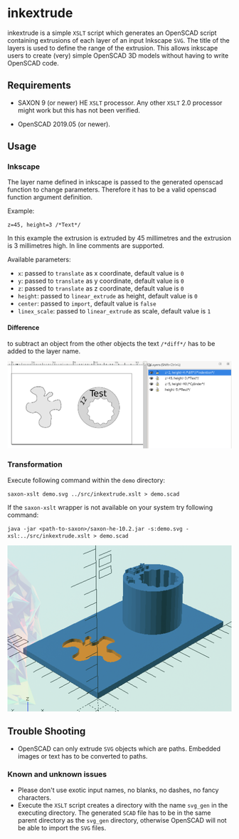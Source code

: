 # inkextrude

inkextrude is a simple `XSLT` script which generates an OpenSCAD script containing extrusions of each layer of an input Inkscape `SVG`. The title of the layers is used to define the range of the extrusion. This allows inkscape users to create (very) simple OpenSCAD 3D models without having to write OpenSCAD code.

## Requirements

  * SAXON 9 (or newer) HE `XSLT` processor. Any other `XSLT` 2.0 processor might work but this has not been verified.

  * OpenSCAD 2019.05 (or newer).

## Usage

### Inkscape

The layer name defined in inkscape is passed to the generated openscad function to change parameters. Therefore it has to be a valid openscad function argument definition.

Example:
  
    z=45, height=3 /*Text*/

In this example the extrusion is extruded by 45 millimetres and the extrusion is 3 millimetres high.
In line comments are supported.

Available parameters:

  * `x`: passed to `translate` as x coordinate, default value is `0`
  * `y`: passed to `translate` as y coordinate, default value is `0`
  * `z`: passed to `translate` as z coordinate, default value is `0`
  * `height`: passed to `linear_extrude` as height, default value is `0`
  * `center`: passed to `import`, default value is `false`
  * `linex_scale`: passed to `linear_extrude` as scale, default value is `1`


#### Difference

to subtract an object from the other objects the text `/*diff*/` has to be added to the layer name.


![](inkscape.png)

### Transformation

Execute following command within the `demo` directory:

    saxon-xslt demo.svg ../src/inkextrude.xslt > demo.scad

If the `saxon-xslt` wrapper is not available on your system try following command:

    java -jar <path-to-saxon>/saxon-he-10.2.jar -s:demo.svg -xsl:../src/inkextrude.xslt > demo.scad

![](openscad.png)

## Trouble Shooting

* OpenSCAD can only extrude `SVG` objects which are paths. Embedded images or text has to be converted to paths.

### Known and unknown issues

* Please don't use exotic input names, no blanks, no dashes, no fancy characters.
* Execute the `XSLT` script creates a directory with the name `svg_gen`
  in the executing directory. The generated `SCAD` file has to be in the same parent directory as the `svg_gen` directory, otherwise OpenSCAD will not be able to import the `SVG` files.
